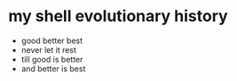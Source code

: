 # my shell evolutionary history

* good better best
* never let it rest
* till good is better
* and better is best
